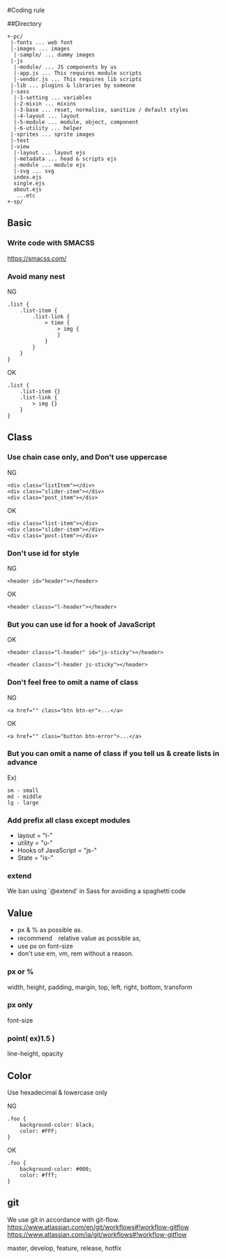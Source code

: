 #Coding rule

##Directory

```
+-pc/
 |-fonts ... web font
 |-images ... images
  |-sample/ ... dummy images
 |-js
  |-module/ ... JS components by us
  |-app.js ... This requires module scripts
  |-vendor.js ... This requires lib scripts
 |-lib ... plugins & libraries by someone
 |-sass
  |-1-setting ... variables
  |-2-mixin ... mixins
  |-3-base ... reset, normalise, sanitize / default styles
  |-4-layout ... layout
  |-5-module ... module, object, component
  |-6-utility ... helper
 |-sprites ... sprite images
 |-test
 |-view
  |-layout ... layout ejs
  |-metadata ... head & scripts ejs
  |-module ... module ejs
  |-svg ... svg
  index.ejs
  single.ejs
  about.ejs
   ...etc
+-sp/
```

## Basic

### Write code with SMACSS
https://smacss.com/

### Avoid many nest

NG
```
.list {
	.list-item {
		.list-link {
		    > time {
			    > img {
			    }
			}
		}
	}
}
```

OK
```
.list {
	.list-item {}
	.list-link {
		> img {}
	}
}
```

## Class

### Use chain case only, and Don't use uppercase

NG
```
<div class="listItem"></div>
<div class="slider-item"></div>
<div class="post_item"></div>
```

OK
```
<div class="list-item"></div>
<div class="slider-item"></div>
<div class="post-item"></div>
```

### Don't use id for style

NG
```
<header id="header"></header>
```

OK
```
<header classs="l-header"></header>
```

### But you can use id for a hook of JavaScript

OK
```
<header classs="l-header" id="js-sticky"></header>

<header classs="l-header js-sticky"></header>
```

### Don't feel free to omit a name of class

NG
```
<a href="" class="btn btn-er">...</a>
```

OK
```
<a href="" class="button btn-error">...</a>
```

### But you can omit a name of class if you tell us & create lists in advance

Ex)
```
sm - small
md - middle
lg - large
```

### Add prefix all class except modules

+ layout = "l-"
+ utility = "u-"
+ Hooks of JavaScript = "js-"
+ State = "is-"

### extend
We ban using `@extend' in Sass for avoiding a spaghetti code

## Value

+ px & % as possible as.
+ recommend　relative value as possible as,
+ use px on font-size
+ don't use em, vm, rem without a reason.

### px or %
width, height, padding, margin, top, left, right, bottom, transform

### px only
font-size 

### point( ex)1.5 )
line-height, opacity

## Color

Use hexadecimal & lowercase only 

NG
```
.foo {
	background-color: black;
	color: #FFF;
}
```

OK
```
.foo {
	background-color: #000;
	color: #fff;
}
```

## git
We use git in accordance with git-flow.  
https://www.atlassian.com/en/git/workflows#!workflow-gitflow  
https://www.atlassian.com/ja/git/workflows#!workflow-gitflow  

master, develop, feature, release, hotfix  
